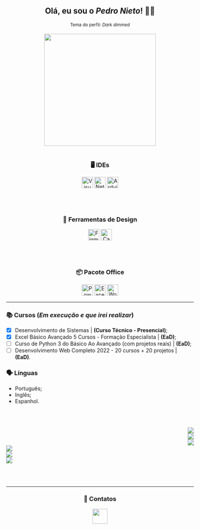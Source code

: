 <div align="center">
<h2> Olá, eu sou o <i>Pedro Nieto</i>! 👋🏼 </h2>
<sup> Tema do perfil: <i>Dark dimmed</i> </sup>
</div>

<br>

<div linguagens align="center">
<a href="https://github.com/Pedroo-Nietoo"/>
<img height="300em" src="https://github-readme-stats.vercel.app/api/top-langs/?username=Pedroo-Nietoo&theme=dracula&title_color=FFFFFF&text__color=FFFFFF&custom_title=Minhas linguagens de programação&bg_color=DEG,22272E,00456A,007789,22272E&border_color=22272E&border_radius=10%&locale=pt-br&layout=compact&langs_count=8"/></a>
</div> 

<br>

<div habilidades align="center">

<h3> 🖥 IDEs </h3>
  <a href="https://code.visualstudio.com/">
  <img height="30em" alt="Visual Studio Code" src="https://img.shields.io/badge/Visual%20Studio%20Code-22272E.svg?style=for-the-badge&logo=visual-studio-code&logoColor=0078D7"></a>
  
  <a href="https://netbeans.apache.org/">
  <img height="30em" alt="NetBeans" src="https://img.shields.io/badge/NetBeans-22272E?style=for-the-badge&logo=apache%20netbeans%20IDE&logoColor=1B6AC6"></a>
  
  <a href="https://www.arduino.cc/">
  <img height="30em" alt="Arduino" src="https://img.shields.io/badge/Arduino-22272E?style=for-the-badge&logo=arduino&logoColor=00979D"></a>
 
  <br> <br>
  
<h3> 🌺 Ferramentas de Design </h3>
  <a href="https://www.figma.com/">
  <img height="30em" alt="Figma" src="https://img.shields.io/badge/figma-22272E.svg?style=for-the-badge&logo=figma&logoColor=23F24E1E"></a>
  
  <a href="https://www.canva.com/">
  <img height="30em" alt="Canva" src="https://img.shields.io/badge/Canva-22272E.svg?style=for-the-badge&logo=Canva&logoColor=2300C4CC"></a>
  
  <br> <br>
  
<h3> 📦 Pacote Office </h3>
  <a href="https://www.office.com/">
  <img height="30em" alt="PowerPoint" src="https://img.shields.io/badge/PowerPoint-22272E?style=for-the-badge&logo=microsoft-powerpoint&logoColor=B7472A"/></a>
  
  <a href="https://www.office.com/">
  <img height="30em" alt="Excel" src="https://img.shields.io/badge/Excel-22272E?style=for-the-badge&logo=microsoft-excel&logoColor=217346"/></a>
  
  <a href="https://www.office.com/">
  <img height="30em" alt="Word" src="https://img.shields.io/badge/Word-22272E?style=for-the-badge&logo=microsoft-word&logoColor=2B579A"/></a>
</div> 



<hr>



### 📚 Cursos (_Em execução e que irei realizar_)
  - [X] Desenvolvimento de Sistemas | **(Curso Técnico - Presencial)**;
  - [X] Excel Básico Avançado 5 Cursos - Formação Especialista | **(EaD)**;
  - [ ] Curso de Python 3 do Básico Ao Avançado (com projetos reais) | **(EaD)**;
  - [ ] Desenvolvimento Web Completo 2022 - 20 cursos + 20 projetos | **(EaD)**.

### 🗣 Línguas
  - Português;
  - Inglês;
  - Espanhol.

<br> <br>

<div repositórios align="right">

<a href="https://github.com/Pedroo-Nietoo/Portfolio-SENAI">
<img src="https://github-readme-stats.vercel.app/api/pin/?username=Pedroo-Nietoo&repo=Portfolio-SENAI&theme=dracula&title_color=FFFFFF&text__color=FFFFFF&bg_color=DEG,00456A,303D52,22272E&border_color=22272E&border_radius=10%">
</a> 

<br>

<a href="https://github.com/Pedroo-Nietoo/Java">
<img src="https://github-readme-stats.vercel.app/api/pin/?username=Pedroo-Nietoo&repo=Java&theme=dracula&title_color=FFFFFF&text__color=FFFFFF&icon_color=B07219&bg_color=DEG,00456A,303D52,22272E&border_color=22272E&border_radius=10%">
</a>

<br>

<a href="https://github.com/Pedroo-Nietoo/Shell-Script">
<img src="https://github-readme-stats.vercel.app/api/pin/?username=Pedroo-Nietoo&repo=Shell-Script&theme=dracula&title_color=FFFFFF&text__color=FFFFFF&icon_color=89E051&bg_color=DEG,00456A,303D52,22272E&border_color=22272E&border_radius=10%">
</a>
</div>

<div align="left">
<a href="https://github.com/Pedroo-Nietoo/C-Plus-Plus">
<img src="https://github-readme-stats.vercel.app/api/pin/?username=Pedroo-Nietoo&repo=C-Plus-Plus&theme=dracula&title_color=FFFFFF&text__color=FFFFFF&icon_color=F34B7D&bg_color=DEG,22272E,303D52,00456A&border_color=22272E&border_radius=10%">
</a>

<br>

<a href="https://github.com/Pedroo-Nietoo/Python">
<img src="https://github-readme-stats.vercel.app/api/pin/?username=Pedroo-Nietoo&repo=HTML-CSS-JS&theme=dracula&title_color=FFFFFF&text__color=FFFFFF&icon_color=E34C26&bg_color=DEG,22272E,303D52,00456A&border_color=22272E&border_radius=10%">
</a>

<br>

<a href="https://github.com/Pedroo-Nietoo/Python">
<img src="https://github-readme-stats.vercel.app/api/pin/?username=Pedroo-Nietoo&repo=Python&theme=dracula&title_color=FFFFFF&text__color=FFFFFF&icon_color=3572A5&bg_color=DEG,22272E,303D52,00456A&border_color=22272E&border_radius=10%">
</a>
</div>

<br> <br> <hr>

<div contatos align="center">  
<h3> 📧 Contatos </h3>
  <a href="https://linktr.ee/pedroonietoo">
  <img height="40em" src="https://img.shields.io/badge/linktree-22272E?style=for-the-badge&logo=linktree&logoColor=1DE9B6"/></a>
</div>
